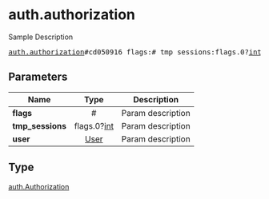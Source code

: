 # auth.authorization

Sample Description

<pre>
<a href="../constructor/auth.authorization.md">auth.authorization</a>#cd050916 flags:# tmp_sessions:flags.0?<a href="../type/int.md">int</a> user:<a href="../type/User.md">User</a> = <a href="../type/auth.Authorization.md">auth.Authorization</a>;
</pre>
## Parameters

| Name | Type | Description |
|------|:----:|-------------|
| **flags** | # | Param description |
| **tmp_sessions** | flags.0?<a href="../type/int.md">int</a> | Param description |
| **user** | <a href="../type/User.md">User</a> | Param description |

## Type

<a href="../type/auth.Authorization.md">auth.Authorization</a>
